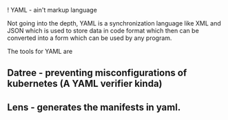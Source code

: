 ! YAML - ain't markup language

Not going into the depth, YAML is a synchronization language like XML and JSON which is used to store data in code format which then can be converted into 
a form which can be used by any program.

The tools for YAML are

## Datree - preventing misconfigurations of kubernetes (A YAML verifier kinda)
## Lens - generates the manifests in yaml.
